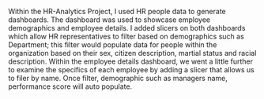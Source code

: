 Within the HR-Analytics Project, I used HR people data to generate dashboards. The dashboard was used to showcase employee demographics and employee details. I added slicers on both dashboards which allow HR representatives to filter based on demographics such as Department; this filter would populate  data for people within the organization based on their sex, citizen description, martial status and racial description. Within the employee details dashboard, we went a little further to examine the specifics of each employee by adding a slicer that allows us to filer by name. Once filter, demographic such as managers name, performance score will auto populate.

